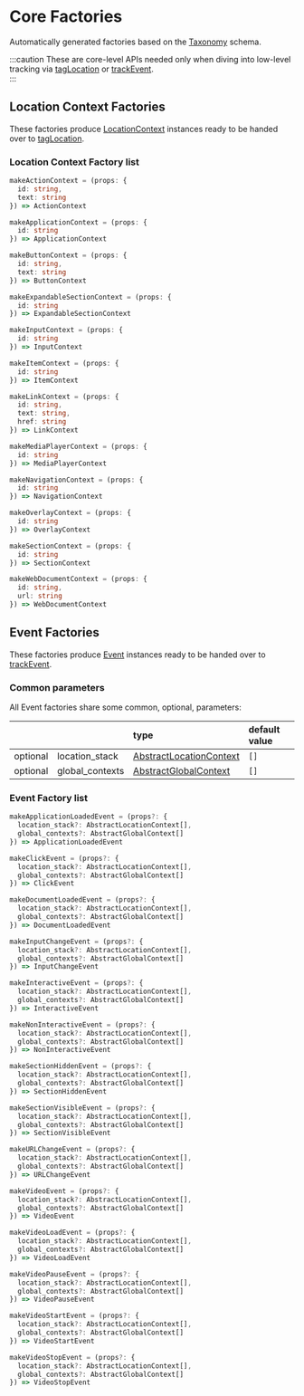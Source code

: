 # Core Factories

Automatically generated factories based on the [Taxonomy](/taxonomy/overview.md) schema. 

:::caution
These are core-level APIs needed only when diving into low-level tracking via [tagLocation](/tracking/api-reference/low-level/tagLocation.md) or [trackEvent](/tracking/api-reference/low-level/trackEvent.md).   
:::

## Location Context Factories
These factories produce [LocationContext](/taxonomy/location-contexts/overview.md) instances ready to be handed over to [tagLocation](/tracking/api-reference/low-level/tagLocation.md).

### Location Context Factory list

```typescript
makeActionContext = (props: { 
  id: string, 
  text: string 
}) => ActionContext
```

```typescript
makeApplicationContext = (props: { 
  id: string 
}) => ApplicationContext
```

```typescript
makeButtonContext = (props: { 
  id: string, 
  text: string 
}) => ButtonContext
```

```typescript
makeExpandableSectionContext = (props: { 
  id: string 
}) => ExpandableSectionContext
```

```typescript
makeInputContext = (props: { 
  id: string 
}) => InputContext
```

```typescript
makeItemContext = (props: { 
  id: string 
}) => ItemContext
```

```typescript
makeLinkContext = (props: { 
  id: string, 
  text: string, 
  href: string 
}) => LinkContext
```

```typescript
makeMediaPlayerContext = (props: { 
  id: string 
}) => MediaPlayerContext
```

```typescript
makeNavigationContext = (props: { 
  id: string 
}) => NavigationContext
```

```typescript
makeOverlayContext = (props: { 
  id: string 
}) => OverlayContext
```

```typescript
makeSectionContext = (props: { 
  id: string 
}) => SectionContext
```

```typescript
makeWebDocumentContext = (props: { 
  id: string, 
  url: string 
}) => WebDocumentContext
```

## Event Factories
These factories produce [Event](/taxonomy/events/overview.md) instances ready to be handed over to [trackEvent](/tracking/api-reference/low-level/trackEvent.md).

### Common parameters
All Event factories share some common, optional, parameters: 

|          |                 | type                                                                              | default value
| :-:      | :--             | :--                                                                               | :--           
| optional | location_stack  | [AbstractLocationContext](/taxonomy/abstract-contexts/AbstractLocationContext.md) | `[]` 
| optional | global_contexts | [AbstractGlobalContext](/taxonomy/abstract-contexts/AbstractGlobalContext.md)     | `[]`

### Event Factory list

```typescript
makeApplicationLoadedEvent = (props?: {
  location_stack?: AbstractLocationContext[],
  global_contexts?: AbstractGlobalContext[]
}) => ApplicationLoadedEvent
```

```typescript
makeClickEvent = (props?: {
  location_stack?: AbstractLocationContext[],
  global_contexts?: AbstractGlobalContext[]
}) => ClickEvent
```

```typescript
makeDocumentLoadedEvent = (props?: {
  location_stack?: AbstractLocationContext[],
  global_contexts?: AbstractGlobalContext[]
}) => DocumentLoadedEvent
```

```typescript
makeInputChangeEvent = (props?: {
  location_stack?: AbstractLocationContext[],
  global_contexts?: AbstractGlobalContext[]
}) => InputChangeEvent
```

```typescript
makeInteractiveEvent = (props?: {
  location_stack?: AbstractLocationContext[],
  global_contexts?: AbstractGlobalContext[]
}) => InteractiveEvent
```

```typescript
makeNonInteractiveEvent = (props?: {
  location_stack?: AbstractLocationContext[],
  global_contexts?: AbstractGlobalContext[]
}) => NonInteractiveEvent
```

```typescript
makeSectionHiddenEvent = (props?: {
  location_stack?: AbstractLocationContext[],
  global_contexts?: AbstractGlobalContext[]
}) => SectionHiddenEvent
```

```typescript
makeSectionVisibleEvent = (props?: {
  location_stack?: AbstractLocationContext[],
  global_contexts?: AbstractGlobalContext[]
}) => SectionVisibleEvent
```

```typescript
makeURLChangeEvent = (props?: {
  location_stack?: AbstractLocationContext[],
  global_contexts?: AbstractGlobalContext[]
}) => URLChangeEvent
```

```typescript
makeVideoEvent = (props?: {
  location_stack?: AbstractLocationContext[],
  global_contexts?: AbstractGlobalContext[]
}) => VideoEvent
```

```typescript
makeVideoLoadEvent = (props?: {
  location_stack?: AbstractLocationContext[],
  global_contexts?: AbstractGlobalContext[]
}) => VideoLoadEvent
```

```typescript
makeVideoPauseEvent = (props?: {
  location_stack?: AbstractLocationContext[],
  global_contexts?: AbstractGlobalContext[]
}) => VideoPauseEvent
```

```typescript
makeVideoStartEvent = (props?: {
  location_stack?: AbstractLocationContext[],
  global_contexts?: AbstractGlobalContext[]
}) => VideoStartEvent
```

```typescript
makeVideoStopEvent = (props?: {
  location_stack?: AbstractLocationContext[],
  global_contexts?: AbstractGlobalContext[]
}) => VideoStopEvent
```
